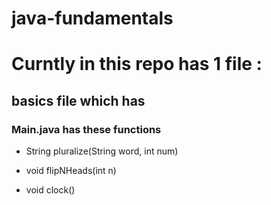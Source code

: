 # java-fundamentals
# Curntly in this repo has 1 file :
## basics file which has  
### Main.java has these functions
- String pluralize(String word, int num) 

- void flipNHeads(int n)
- void clock()